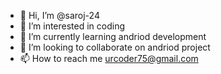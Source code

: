 - 👋 Hi, I’m @saroj-24
- 👀 I’m interested in coding
- 🌱 I’m currently learning andriod development
- 💞️ I’m looking to collaborate on andriod project
- 📫 How to reach me urcoder75@gmail.com

<!---
saroj-24/saroj-24 is a ✨ special ✨ repository because its `README.md` (this file) appears on your GitHub profile.
You can click the Preview link to take a look at your changes.
--->
